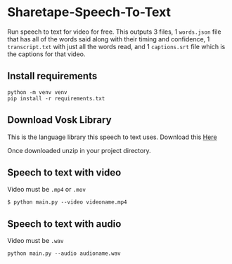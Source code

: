 # Sharetape-Speech-To-Text

Run speech to text for video for free. This outputs 3 files, 1 `words.json` file that has all of the words said along with their timing and confidence, 1 `transcript.txt` with just all the words read, and 1 `captions.srt` file which is the captions for that video.

## Install requirements

```
python -m venv venv
pip install -r requirements.txt
```

## Download Vosk Library

This is the language library this speech to text uses. Download this [Here](https://alphacephei.com/vosk/models/vosk-model-en-us-0.42-gigaspeech.zip)

Once downloaded unzip in your project directory.

## Speech to text with video

Video must be `.mp4` or `.mov`

```
$ python main.py --video videoname.mp4
```

## Speech to text with audio

Video must be `.wav`

```
python main.py --audio audioname.wav
```
